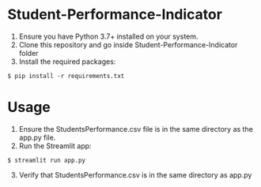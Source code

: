 # Student-Performance-Indicator

1. Ensure you have Python 3.7+ installed on your system.
2. Clone this repository and go inside Student-Performance-Indicator folder
3. Install the required packages:
```
$ pip install -r requirements.txt
```

# Usage

1. Ensure the StudentsPerformance.csv file is in the same directory as the app.py file.
2. Run the Streamlit app:
```
$ streamlit run app.py
```
3. Verify that StudentsPerformance.csv is in the same directory as app.py
